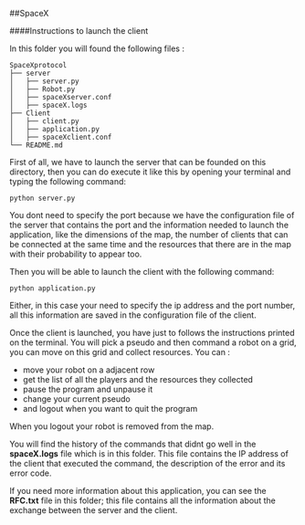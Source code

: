 ##SpaceX
                
                
####Instructions to launch the client

In this folder you will found the following files :
    
    SpaceXprotocol
    ├── server
    │   ├── server.py
    │   ├── Robot.py
    │   ├── spaceXserver.conf
    │   ├── spaceX.logs
    ├── Client
    │   ├── client.py
    │   ├── application.py
    │   ├── spaceXclient.conf
    └── README.md


First of all, we have to launch the server that can be founded on this directory, then you can do execute it like this by opening your terminal
 and typing the following command:

    python server.py

You dont need to specify the port because we have the configuration file of the server that contains the port
and the information needed to launch the application, like the dimensions of the map, the number of clients that
can be connected at the same time and the resources that there are in the map with their
probability to appear too. 

Then you will be able to launch the client with the following command:

    python application.py

Either, in this case your need to specify the ip address and the port number, all this information
are saved in the configuration file of the client.

Once the client is launched, you have just to follows the instructions printed on the terminal.
You will pick a pseudo and then command a robot on a grid, you can move on this grid and collect resources. 
You can :

* move your robot on a adjacent row
* get the list of all the players and the resources they collected
* pause the program and unpause it
* change your current pseudo
* and logout when you want to quit the program

When you logout your robot is removed from the map.

You will find the history of the commands that didnt go well in the **spaceX.logs** file which is in this folder.
This file contains the IP address of the client that executed the command, the description of the error and its error code.


If you need more information about this application, you can see the **RFC.txt** file in this 
folder; this file contains all the information about the exchange between the server and the client.


